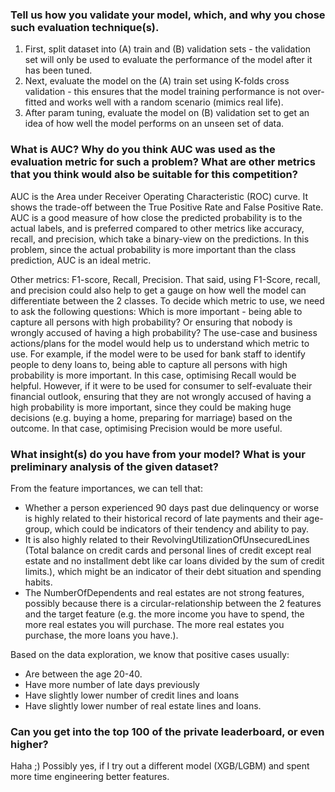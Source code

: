 ### Tell us how you validate your model, which, and why you chose such evaluation technique(s).

1. First, split dataset into (A) train and (B) validation sets - the validation set will only be used to evaluate the performance of the model after it has been tuned.
2. Next, evaluate the model on the (A) train set using K-folds cross validation - this ensures that the model training performance is not over-fitted and works well with a random scenario (mimics real life).
3. After param tuning, evaluate the model on (B) validation set to get an idea of how well the model performs on an unseen set of data.

### What is AUC? Why do you think AUC was used as the evaluation metric for such a problem? What are other metrics that you think would also be suitable for this competition?

AUC is the Area under Receiver Operating Characteristic (ROC) curve. It shows the trade-off between the True Positive Rate and False Positive Rate.
AUC is a good measure of how close the predicted probability is to the actual labels, and is preferred compared to other metrics like accuracy, recall, and precision, which take a binary-view on the predictions. In this problem, since the actual probability is more important than the class prediction, AUC is an ideal metric. 

Other metrics: F1-score, Recall, Precision.
That said, using F1-Score, recall, and precision could also help to get a gauge on how well the model can differentiate between the 2 classes. To decide which metric to use, we need to ask the following questions: Which is more important - being able to capture all persons with high probability? Or ensuring that nobody is wrongly accused of having a high probability? The use-case and business actions/plans for the model would help us to understand which metric to use. For example, if the model were to be used for bank staff to identify people to deny loans to, being able to capture all persons with high probability is more important. In this case, optimising Recall would be helpful. However, if it were to be used for consumer to self-evaluate their financial outlook, ensuring that they are not wrongly accused of having a high probability is more important, since they could be making huge decisions (e.g. buying a home, preparing for marriage) based on the outcome. In that case, optimising Precision would be more useful.

### What insight(s) do you have from your model? What is your preliminary analysis of the given dataset?

From the feature importances, we can tell that:
-  Whether a person experienced 90 days past due delinquency or worse is highly related to their historical record of late payments and their age-group, which could be indicators of their tendency and ability to pay.
- It is also highly related to their RevolvingUtilizationOfUnsecuredLines (Total balance on credit cards and personal lines of credit except real estate and no installment debt like car loans divided by the sum of credit limits.), which might be an indicator of their debt situation and spending habits.
- The NumberOfDependents and real estates are not strong features, possibly because there is a circular-relationship between the 2 features and the target feature (e.g. the more income you have to spend, the more real estates you will purchase. The more real estates you purchase, the more loans you have.).

Based on the data exploration, we know that positive cases usually:
- Are between the age 20-40.
- Have more number of late days previously
- Have slightly lower number of credit lines and loans
- Have slightly lower number of real estate lines and loans.

### Can you get into the top 100 of the private leaderboard, or even higher?
Haha ;) Possibly yes, if I try out a different model (XGB/LGBM) and spent more time engineering better features.